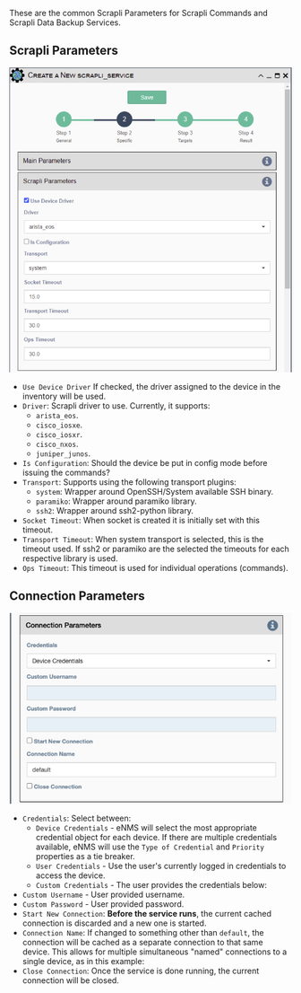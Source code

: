 These are the common Scrapli Parameters for Scrapli Commands and Scrapli Data Backup
Services.

## Scrapli Parameters

![Scrapli Common Parameters](../../_static/automation/builtin_service_types/scrapli_parameters.png)

- `Use Device Driver` If checked, the driver assigned to the device in
    the inventory will be used.
- `Driver`: Scrapli driver to use. Currently, it supports:
    - `arista_eos`.
    - `cisco_iosxe`.
    - `cisco_iosxr`.
    - `cisco_nxos`.
    - `juniper_junos`.
- `Is Configuration`:  Should the device be put in config mode before
  issuing the commands?
- `Transport`: Supports using the following transport plugins:
    - `system`: Wrapper around OpenSSH/System available SSH binary.
    - `paramiko`: Wrapper around paramiko library.
    - `ssh2`: Wrapper around ssh2-python library.
- `Socket Timeout`: When socket is created it is initially set with this timeout.
- `Transport Timeout`: When system transport is selected, this is the timeout used.
If ssh2 or paramiko are the selected the timeouts for each respective library is used.
- `Ops Timeout`: This timeout is used for individual operations (commands).
    
## Connection Parameters

![Scrapli Common Parameters](../../_static/automation/builtin_service_types/netmiko_connectionparameters.png)

- `Credentials`: Select between:
    - `Device Credentials` - eNMS will select the most appropriate credential
      object for each device. If there are multiple credentials available, eNMS
      will use the `Type of Credential` and `Priority` properties as a tie
      breaker.
    - `User Credentials` - Use the user's currently logged in credentials to
      access the device.
    - `Custom Credentials` - The user provides the credentials below:
- `Custom Username` - User provided username.
- `Custom Password` - User provided password.
- `Start New Connection`: **Before the service runs**, the current
  cached connection is discarded and a new one is started.
- `Connection Name`: If changed to something other than `default`, the
  connection will be cached as a separate connection to that same device.
  This allows for multiple simultaneous "named" connections to a single
  device, as in this example:
- `Close Connection`: Once the service is done running, the current
  connection will be closed.
